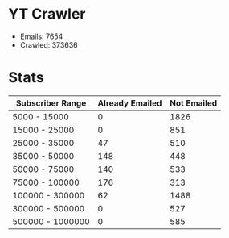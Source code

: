 # YT Crawler
- Emails: 7654
- Crawled: 373636

# Stats
| Subscriber Range  | Already Emailed | Not Emailed |
|-------|-------|-------|
| 5000 - 15000 | 0 | 1826 |
| 15000 - 25000 | 0 | 851 |
| 25000 - 35000 | 47 | 510 |
| 35000 - 50000 | 148 | 448 |
| 50000 - 75000 | 140 | 533 |
| 75000 - 100000 | 176 | 313 |
| 100000 - 300000 | 62 | 1488 |
| 300000 - 500000 | 0 | 527 |
| 500000 - 1000000 | 0 | 585 |
